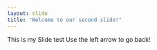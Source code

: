 ```yaml
---
layout: slide
title: "Welcome to our second slide!"
---
```

This is my Slide test
Use the left arrow to go back!